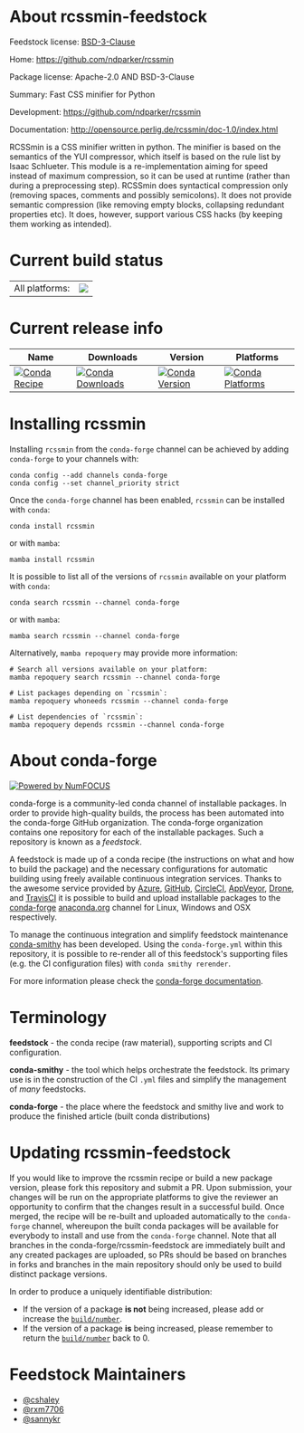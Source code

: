 About rcssmin-feedstock
=======================

Feedstock license: [BSD-3-Clause](https://github.com/conda-forge/rcssmin-feedstock/blob/main/LICENSE.txt)

Home: https://github.com/ndparker/rcssmin

Package license: Apache-2.0 AND BSD-3-Clause

Summary: Fast CSS minifier for Python

Development: https://github.com/ndparker/rcssmin

Documentation: http://opensource.perlig.de/rcssmin/doc-1.0/index.html

RCSSmin is a CSS minifier written in python. The minifier is based on the semantics of the YUI compressor,
which itself is based on the rule list by Isaac Schlueter. This module is a re-implementation aiming for
speed instead of maximum compression, so it can be used at runtime (rather than during a preprocessing step).
RCSSmin does syntactical compression only (removing spaces, comments and possibly semicolons). It does not
provide semantic compression (like removing empty blocks, collapsing redundant properties etc). It does,
however, support various CSS hacks (by keeping them working as intended).


Current build status
====================


<table><tr><td>All platforms:</td>
    <td>
      <a href="https://dev.azure.com/conda-forge/feedstock-builds/_build/latest?definitionId=3500&branchName=main">
        <img src="https://dev.azure.com/conda-forge/feedstock-builds/_apis/build/status/rcssmin-feedstock?branchName=main">
      </a>
    </td>
  </tr>
</table>

Current release info
====================

| Name | Downloads | Version | Platforms |
| --- | --- | --- | --- |
| [![Conda Recipe](https://img.shields.io/badge/recipe-rcssmin-green.svg)](https://anaconda.org/conda-forge/rcssmin) | [![Conda Downloads](https://img.shields.io/conda/dn/conda-forge/rcssmin.svg)](https://anaconda.org/conda-forge/rcssmin) | [![Conda Version](https://img.shields.io/conda/vn/conda-forge/rcssmin.svg)](https://anaconda.org/conda-forge/rcssmin) | [![Conda Platforms](https://img.shields.io/conda/pn/conda-forge/rcssmin.svg)](https://anaconda.org/conda-forge/rcssmin) |

Installing rcssmin
==================

Installing `rcssmin` from the `conda-forge` channel can be achieved by adding `conda-forge` to your channels with:

```
conda config --add channels conda-forge
conda config --set channel_priority strict
```

Once the `conda-forge` channel has been enabled, `rcssmin` can be installed with `conda`:

```
conda install rcssmin
```

or with `mamba`:

```
mamba install rcssmin
```

It is possible to list all of the versions of `rcssmin` available on your platform with `conda`:

```
conda search rcssmin --channel conda-forge
```

or with `mamba`:

```
mamba search rcssmin --channel conda-forge
```

Alternatively, `mamba repoquery` may provide more information:

```
# Search all versions available on your platform:
mamba repoquery search rcssmin --channel conda-forge

# List packages depending on `rcssmin`:
mamba repoquery whoneeds rcssmin --channel conda-forge

# List dependencies of `rcssmin`:
mamba repoquery depends rcssmin --channel conda-forge
```


About conda-forge
=================

[![Powered by
NumFOCUS](https://img.shields.io/badge/powered%20by-NumFOCUS-orange.svg?style=flat&colorA=E1523D&colorB=007D8A)](https://numfocus.org)

conda-forge is a community-led conda channel of installable packages.
In order to provide high-quality builds, the process has been automated into the
conda-forge GitHub organization. The conda-forge organization contains one repository
for each of the installable packages. Such a repository is known as a *feedstock*.

A feedstock is made up of a conda recipe (the instructions on what and how to build
the package) and the necessary configurations for automatic building using freely
available continuous integration services. Thanks to the awesome service provided by
[Azure](https://azure.microsoft.com/en-us/services/devops/), [GitHub](https://github.com/),
[CircleCI](https://circleci.com/), [AppVeyor](https://www.appveyor.com/),
[Drone](https://cloud.drone.io/welcome), and [TravisCI](https://travis-ci.com/)
it is possible to build and upload installable packages to the
[conda-forge](https://anaconda.org/conda-forge) [anaconda.org](https://anaconda.org/)
channel for Linux, Windows and OSX respectively.

To manage the continuous integration and simplify feedstock maintenance
[conda-smithy](https://github.com/conda-forge/conda-smithy) has been developed.
Using the ``conda-forge.yml`` within this repository, it is possible to re-render all of
this feedstock's supporting files (e.g. the CI configuration files) with ``conda smithy rerender``.

For more information please check the [conda-forge documentation](https://conda-forge.org/docs/).

Terminology
===========

**feedstock** - the conda recipe (raw material), supporting scripts and CI configuration.

**conda-smithy** - the tool which helps orchestrate the feedstock.
                   Its primary use is in the construction of the CI ``.yml`` files
                   and simplify the management of *many* feedstocks.

**conda-forge** - the place where the feedstock and smithy live and work to
                  produce the finished article (built conda distributions)


Updating rcssmin-feedstock
==========================

If you would like to improve the rcssmin recipe or build a new
package version, please fork this repository and submit a PR. Upon submission,
your changes will be run on the appropriate platforms to give the reviewer an
opportunity to confirm that the changes result in a successful build. Once
merged, the recipe will be re-built and uploaded automatically to the
`conda-forge` channel, whereupon the built conda packages will be available for
everybody to install and use from the `conda-forge` channel.
Note that all branches in the conda-forge/rcssmin-feedstock are
immediately built and any created packages are uploaded, so PRs should be based
on branches in forks and branches in the main repository should only be used to
build distinct package versions.

In order to produce a uniquely identifiable distribution:
 * If the version of a package **is not** being increased, please add or increase
   the [``build/number``](https://docs.conda.io/projects/conda-build/en/latest/resources/define-metadata.html#build-number-and-string).
 * If the version of a package **is** being increased, please remember to return
   the [``build/number``](https://docs.conda.io/projects/conda-build/en/latest/resources/define-metadata.html#build-number-and-string)
   back to 0.

Feedstock Maintainers
=====================

* [@cshaley](https://github.com/cshaley/)
* [@rxm7706](https://github.com/rxm7706/)
* [@sannykr](https://github.com/sannykr/)

